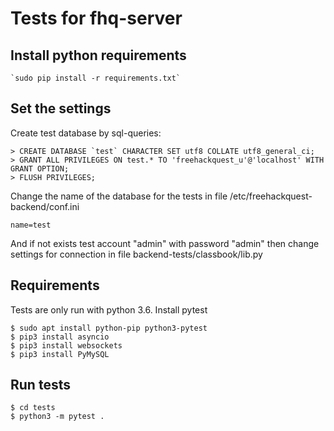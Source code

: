 # Tests for fhq-server


## Install python requirements

	`sudo pip install -r requirements.txt`



## Set the settings

Create test database by sql-queries:

	> CREATE DATABASE `test` CHARACTER SET utf8 COLLATE utf8_general_ci;
	> GRANT ALL PRIVILEGES ON test.* TO 'freehackquest_u'@'localhost' WITH GRANT OPTION;
	> FLUSH PRIVILEGES;

Change the name of the database for the tests in file /etc/freehackquest-backend/conf.ini

	name=test

And if not exists test account "admin" with password "admin" then change settings for connection in file backend-tests/classbook/lib.py

## Requirements

Tests are only run with python 3.6.
Install pytest

	$ sudo apt install python-pip python3-pytest
	$ pip3 install asyncio
	$ pip3 install websockets
	$ pip3 install PyMySQL

## Run tests

	$ cd tests
	$ python3 -m pytest .
